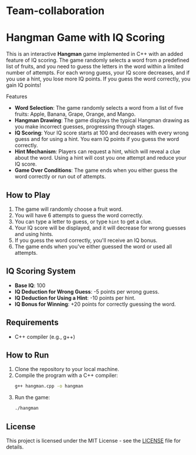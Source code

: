# Team-collaboration
# Hangman Game with IQ Scoring

This is an interactive **Hangman** game implemented in C++ with an added feature of IQ scoring. The game randomly selects a word from a predefined list of fruits, and you need to guess the letters in the word within a limited number of attempts. For each wrong guess, your IQ score decreases, and if you use a hint, you lose more IQ points. If you guess the word correctly, you gain IQ points!

Features

- **Word Selection**: The game randomly selects a word from a list of five fruits: Apple, Banana, Grape, Orange, and Mango.
- **Hangman Drawing**: The game displays the typical Hangman drawing as you make incorrect guesses, progressing through stages.
- **IQ Scoring**: Your IQ score starts at 100 and decreases with every wrong guess and for using a hint. You earn IQ points if you guess the word correctly.
- **Hint Mechanism**: Players can request a hint, which will reveal a clue about the word. Using a hint will cost you one attempt and reduce your IQ score.
- **Game Over Conditions**: The game ends when you either guess the word correctly or run out of attempts.
  
## How to Play

1. The game will randomly choose a fruit word.
2. You will have 6 attempts to guess the word correctly.
3. You can type a letter to guess, or type `hint` to get a clue.
4. Your IQ score will be displayed, and it will decrease for wrong guesses and using hints.
5. If you guess the word correctly, you'll receive an IQ bonus.
6. The game ends when you've either guessed the word or used all attempts.

## IQ Scoring System

- **Base IQ**: 100
- **IQ Deduction for Wrong Guess**: -5 points per wrong guess.
- **IQ Deduction for Using a Hint**: -10 points per hint.
- **IQ Bonus for Winning**: +20 points for correctly guessing the word.

## Requirements

- C++ compiler (e.g., g++)

## How to Run

1. Clone the repository to your local machine.
2. Compile the program with a C++ compiler:
   ```bash
   g++ hangman.cpp -o hangman
   ```
3. Run the game:
   ```bash
   ./hangman
   ```

## License
This project is licensed under the MIT License - see the [LICENSE](LICENSE) file for details.

